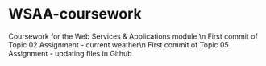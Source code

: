 # WSAA-coursework
Coursework for the Web Services &amp; Applications module \n
First commit of Topic 02 Assignment - current weather\n
First commit of Topic 05 Assignment - updating files in Github